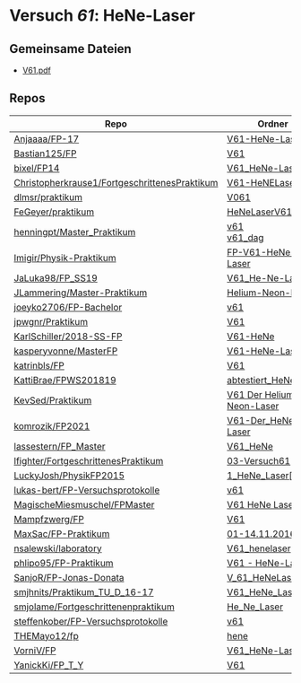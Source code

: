 # Versuch *61*: HeNe-Laser

## Gemeinsame Dateien
- [V61.pdf](https://docs.google.com/viewer?url=https://raw.githubusercontent.com/JaLuka98/FP_SS19/master/V61_He-Ne-Laser/V61.pdf)

## Repos

|                                                 Repo                                                 |                                                                       Ordner                                                                        |                                                                                           PDFs                                                                                            |
|------------------------------------------------------------------------------------------------------|-----------------------------------------------------------------------------------------------------------------------------------------------------|-------------------------------------------------------------------------------------------------------------------------------------------------------------------------------------------|
|[Anjaaaa/FP-17](../repo/Anjaaaa/FP-17)                                                                |[V61-HeNe-Laser](https://github.com/anjabeck/FP-17/tree/master/V61-HeNe-Laser)                                                                       |–                                                                                                                                                                                          |
|[Bastian125/FP](../repo/Bastian125/FP)                                                                |[V61](https://github.com/Bastian125/FP/tree/main/Protokolle/V61)                                                                                     |[V61.pdf](https://docs.google.com/viewer?url=https://raw.githubusercontent.com/Bastian125/FP/main/PDFs/V61.pdf)                                                                            |
|[bixel/FP14](../repo/bixel/FP14)                                                                      |[V61_HeNe-Laser](https://github.com/bixel/FP14/tree/master/V61_HeNe-Laser)                                                                           |–                                                                                                                                                                                          |
|[Christopherkrause1/FortgeschrittenesPraktikum](../repo/Christopherkrause1/FortgeschrittenesPraktikum)|[V61-HeNELaser](https://github.com/Christopherkrause1/FortgeschrittenesPraktikum/tree/master/V61-HeNELaser)                                          |–                                                                                                                                                                                          |
|[dlmsr/praktikum](../repo/dlmsr/praktikum)                                                            |[V061](https://github.com/dlmsr/praktikum/tree/master/V061)                                                                                          |–                                                                                                                                                                                          |
|[FeGeyer/praktikum](../repo/FeGeyer/praktikum)                                                        |[HeNeLaserV61](https://github.com/FeGeyer/praktikum/tree/master/MFP/HeNeLaserV61)                                                                    |[dokument.pdf](https://docs.google.com/viewer?url=https://raw.githubusercontent.com/NicoWeio/awesome-ap-pdfs/main/FeGeyer%E2%88%95praktikum/61/dokument.pdf) \*                            |
|[henningpt/Master_Praktikum](../repo/henningpt/Master_Praktikum)                                      |[v61](https://github.com/henningpt/Master_Praktikum/tree/master/v61)<br/>[v61_dag](https://github.com/henningpt/Master_Praktikum/tree/master/v61_dag)|[main.pdf](https://docs.google.com/viewer?url=https://raw.githubusercontent.com/NicoWeio/awesome-ap-pdfs/main/henningpt%E2%88%95Master_Praktikum/61/main.pdf) \*                           |
|[Imigir/Physik-Praktikum](../repo/Imigir/Physik-Praktikum)                                            |[FP-V61-HeNe-Laser](https://github.com/Imigir/Physik-Praktikum/tree/master/FP-V61-HeNe-Laser)                                                        |[FP-V61w.pdf](https://docs.google.com/viewer?url=https://raw.githubusercontent.com/NicoWeio/awesome-ap-pdfs/main/Imigir%E2%88%95Physik-Praktikum/61/FP-V61w.pdf) \*                        |
|[JaLuka98/FP_SS19](../repo/JaLuka98/FP_SS19)                                                          |[V61_He-Ne-Laser](https://github.com/JaLuka98/FP_SS19/tree/master/V61_He-Ne-Laser)                                                                   |–                                                                                                                                                                                          |
|[JLammering/Master-Praktikum](../repo/JLammering/Master-Praktikum)                                    |[Helium-Neon-Laser](https://github.com/JLammering/Master-Praktikum/tree/master/Helium-Neon-Laser)                                                    |[V61.pdf](https://docs.google.com/viewer?url=https://raw.githubusercontent.com/JLammering/Master-Praktikum/master/Helium-Neon-Laser/V61.pdf)                                               |
|[joeyko2706/FP-Bachelor](../repo/joeyko2706/FP-Bachelor)                                              |[v61](https://github.com/joeyko2706/FP-Bachelor/tree/main/v61)                                                                                       |[v61.pdf](https://docs.google.com/viewer?url=https://raw.githubusercontent.com/joeyko2706/FP-Bachelor/main/PDFs/v61.pdf)                                                                   |
|[jpwgnr/Praktikum](../repo/jpwgnr/Praktikum)                                                          |[V61](https://github.com/jpwgnr/Praktikum/tree/master/V61)                                                                                           |–                                                                                                                                                                                          |
|[KarlSchiller/2018-SS-FP](../repo/KarlSchiller/2018-SS-FP)                                            |[V61-HeNe](https://github.com/KarlSchiller/2018-SS-FP/tree/master/V61-HeNe)                                                                          |–                                                                                                                                                                                          |
|[kasperyvonne/MasterFP](../repo/kasperyvonne/MasterFP)                                                |[V61-HeNe-Laser](https://github.com/kasperyvonne/MasterFP/tree/master/V61-HeNe-Laser)                                                                |[main.pdf](https://docs.google.com/viewer?url=https://raw.githubusercontent.com/NicoWeio/awesome-ap-pdfs/main/kasperyvonne%E2%88%95MasterFP/61/main.pdf) \*                                |
|[katrinbls/FP](../repo/katrinbls/FP)                                                                  |[V61](https://github.com/katrinbls/FP/tree/master/V61)                                                                                               |–                                                                                                                                                                                          |
|[KattiBrae/FPWS201819](../repo/KattiBrae/FPWS201819)                                                  |[abtestiert_HeNeLaser](https://github.com/KattiBrae/FPWS201819/tree/master/BA_FP_Protokolle/abtestiert_HeNeLaser)                                    |–                                                                                                                                                                                          |
|[KevSed/Praktikum](../repo/KevSed/Praktikum)                                                          |[V61 Der Helium-Neon-Laser](https://github.com/KevSed/Praktikum/tree/master/V61%20Der%20Helium-Neon-Laser)                                           |[main.pdf](https://docs.google.com/viewer?url=https://raw.githubusercontent.com/NicoWeio/awesome-ap-pdfs/main/KevSed%E2%88%95Praktikum/61/main.pdf) \*                                     |
|[komrozik/FP2021](../repo/komrozik/FP2021)                                                            |[V61-Der_HeNe-Laser](https://github.com/komrozik/FP2021/tree/main/V61-Der_HeNe-Laser)                                                                |[V61.pdf](https://docs.google.com/viewer?url=https://raw.githubusercontent.com/komrozik/FP2021/main/V61-Der_HeNe-Laser/V61.pdf)                                                            |
|[lassestern/FP_Master](../repo/lassestern/FP_Master)                                                  |[V61_HeNe](https://github.com/lassestern/FP_Master/tree/main/V61_HeNe)                                                                               |–                                                                                                                                                                                          |
|[lfighter/FortgeschrittenesPraktikum](../repo/lfighter/FortgeschrittenesPraktikum)                    |[03-Versuch61](https://github.com/lfighter/FortgeschrittenesPraktikum/tree/master/03-Versuch61)                                                      |–                                                                                                                                                                                          |
|[LuckyJosh/PhysikFP2015](../repo/LuckyJosh/PhysikFP2015)                                              |[1_HeNe_Laser[X]](https://github.com/LuckyJosh/PhysikFP2015/tree/master/1_HeNe_Laser%5BX%5D)                                                         |–                                                                                                                                                                                          |
|[lukas-bert/FP-Versuchsprotokolle](../repo/lukas-bert/FP-Versuchsprotokolle)                          |[v61](https://github.com/lukas-bert/FP-Versuchsprotokolle/tree/main/v61)                                                                             |[v61.pdf](https://docs.google.com/viewer?url=https://raw.githubusercontent.com/lukas-bert/FP-Versuchsprotokolle/main/v61/v61.pdf)                                                          |
|[MagischeMiesmuschel/FPMaster](../repo/MagischeMiesmuschel/FPMaster)                                  |[V61 HeNe Laser](https://github.com/MagischeMiesmuschel/FPMaster/tree/master/V61%20HeNe%20Laser)                                                     |[V61.pdf](https://docs.google.com/viewer?url=https://raw.githubusercontent.com/MagischeMiesmuschel/FPMaster/master/Protokolle/V61.pdf)                                                     |
|[Mampfzwerg/FP](../repo/Mampfzwerg/FP)                                                                |[V61](https://github.com/Mampfzwerg/FP/tree/master/V61)                                                                                              |[V61_Krieg_Karzel.pdf](https://docs.google.com/viewer?url=https://raw.githubusercontent.com/Mampfzwerg/FP/master/V61/latex-template/V61_Krieg_Karzel.pdf)                                  |
|[MaxSac/FP-Praktikum](../repo/MaxSac/FP-Praktikum)                                                    |[01-14.11.2016](https://github.com/MaxSac/FP-Praktikum/tree/master/01-14.11.2016)                                                                    |–                                                                                                                                                                                          |
|[nsalewski/laboratory](../repo/nsalewski/laboratory)                                                  |[V61_henelaser](https://github.com/nsalewski/laboratory/tree/master/FP/V61_henelaser)                                                                |–                                                                                                                                                                                          |
|[phlipo95/FP-Praktikum](../repo/phlipo95/FP-Praktikum)                                                |[V61 - HeNe-Laser](https://github.com/phlipo95/FP-Praktikum/tree/master/V61%20-%20HeNe-Laser)                                                        |–                                                                                                                                                                                          |
|[SanjoR/FP-Jonas-Donata](../repo/SanjoR/FP-Jonas-Donata)                                              |[V_61_HeNeLaser](https://github.com/SanjoR/FP-Jonas-Donata/tree/master/MFP/V_61_HeNeLaser)                                                           |[V61_HeliumNeonLaser.pdf](https://docs.google.com/viewer?url=https://raw.githubusercontent.com/SanjoR/FP-Jonas-Donata/master/MFP/Fertige_Protokolle/V61_HeliumNeonLaser.pdf)               |
|[smjhnits/Praktikum_TU_D_16-17](../repo/smjhnits/Praktikum_TU_D_16-17)                                |[V61_HeNe_Laser](https://github.com/smjhnits/Praktikum_TU_D_16-17/tree/master/Fortgeschrittenenpraktikum/Protokolle/V61_HeNe_Laser)                  |[V61_Scan.pdf](https://docs.google.com/viewer?url=https://raw.githubusercontent.com/smjhnits/Praktikum_TU_D_16-17/master/Fortgeschrittenenpraktikum/Protokolle/V61_HeNe_Laser/V61_Scan.pdf)|
|[smjolame/Fortgeschrittenenpraktikum](../repo/smjolame/Fortgeschrittenenpraktikum)                    |[He_Ne_Laser](https://github.com/smjolame/Fortgeschrittenenpraktikum/tree/master/He_Ne_Laser)                                                        |–                                                                                                                                                                                          |
|[steffenkober/FP-Versuchsprotokolle](../repo/steffenkober/FP-Versuchsprotokolle)                      |[v61](https://github.com/steffenkober/FP-Versuchsprotokolle/tree/main/v61)                                                                           |[main.pdf](https://docs.google.com/viewer?url=https://raw.githubusercontent.com/NicoWeio/awesome-ap-pdfs/main/steffenkober%E2%88%95FP-Versuchsprotokolle/61/main.pdf) \*                   |
|[THEMayo12/fp](../repo/THEMayo12/fp)                                                                  |[hene](https://github.com/THEMayo12/fp/tree/master/versuche/hene)                                                                                    |–                                                                                                                                                                                          |
|[VorniV/FP](../repo/VorniV/FP)                                                                        |[V61_HeNe-Laser](https://github.com/VorniV/FP/tree/main/V61_HeNe-Laser)                                                                              |[main.pdf](https://docs.google.com/viewer?url=https://raw.githubusercontent.com/VorniV/FP/main/V61_HeNe-Laser/build/main.pdf)                                                              |
|[YanickKi/FP_T_Y](../repo/YanickKi/FP_T_Y)                                                            |[V61](https://github.com/YanickKi/FP_T_Y/tree/main/V61)                                                                                              |–                                                                                                                                                                                          |
